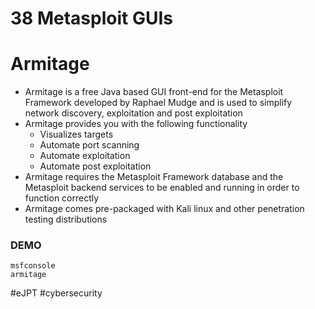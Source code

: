 # 38 Metasploit GUIs

# Armitage

- Armitage is a free Java based GUI front-end for the Metasploit Framework developed by Raphael Mudge and is used to simplify network discovery, exploitation and post exploitation
- Armitage provides you with the following functionality
	- Visualizes targets
	- Automate port scanning
	- Automate exploitation
	- Automate post exploitation
- Armitage requires the Metasploit Framework database and the Metasploit backend services to be enabled and running in order to function correctly
- Armitage comes pre-packaged with Kali linux and other penetration testing distributions

### DEMO

```shell
msfconsole
armitage
```

#eJPT #cybersecurity 